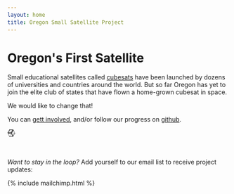 ```yaml
---
layout: home
title: Oregon Small Satellite Project 
---
```



# Oregon's First Satellite

Small educational satellites called [cubesats](http://en.wikipedia.org/wiki/CubeSat) have been launched by dozens of universities and countries around the world. But so far Oregon has yet to join the elite club of states that have flown a home-grown cubesat in space.

We would like to change that!

You can [gett involved](https://github.com/oresat/getting-started/blob/master/README.md), and/or follow our progress on [github](http://github.com/oresat).

<img src="/assets/img/cube.png" style="width:18px;height:18px;">

&nbsp;

_Want to stay in the loop?_ Add yourself to our email list to receive project updates:

{% include mailchimp.html %}
